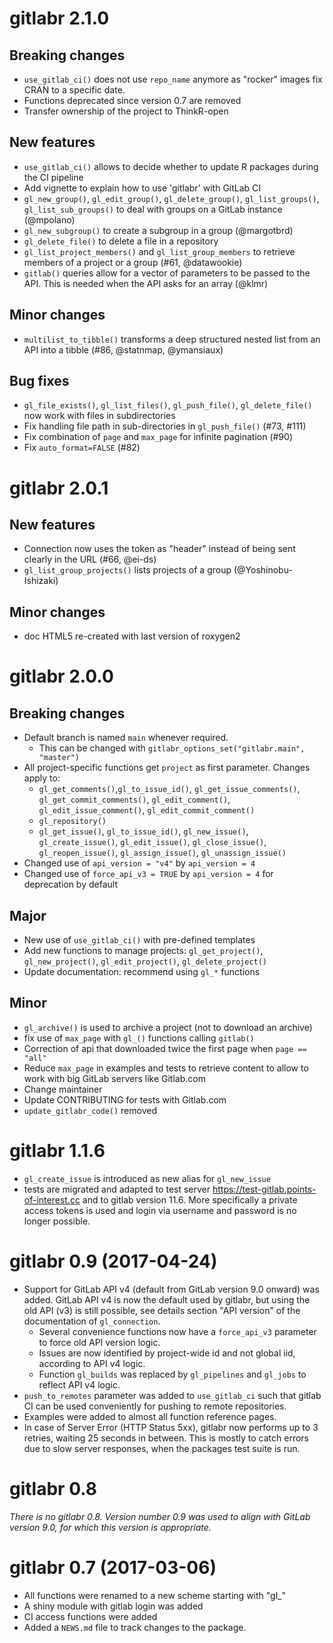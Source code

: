 # gitlabr 2.1.0

## Breaking changes

* `use_gitlab_ci()` does not use `repo_name` anymore as "rocker" images fix CRAN to a specific date.
* Functions deprecated since version 0.7 are removed
* Transfer ownership of the project to ThinkR-open

## New features

* `use_gitlab_ci()` allows to decide whether to update R packages during the CI pipeline
* Add vignette to explain how to use 'gitlabr' with GitLab CI
* `gl_new_group()`, `gl_edit_group()`, `gl_delete_group()`, `gl_list_groups()`, `gl_list_sub_groups()` to deal with groups on a GitLab instance (@mpolano)
* `gl_new_subgroup()` to create a subgroup in a group (@margotbrd)
* `gl_delete_file()` to delete a file in a repository
* `gl_list_project_members()` and `gl_list_group_members` to retrieve members of a project or a group (#61, @datawookie)
* `gitlab()` queries allow for a vector of parameters to be passed to the API. This is needed when the API asks for an array (@klmr)

## Minor changes

* `multilist_to_tibble()` transforms a deep structured nested list from an API into a tibble (#86, @statnmap, @ymansiaux)

## Bug fixes

* `gl_file_exists()`, `gl_list_files()`, `gl_push_file()`, `gl_delete_file()` now work with files in subdirectories
* Fix handling file path in sub-directories in `gl_push_file()` (#73, #111)
* Fix combination of `page` and `max_page` for infinite pagination (#90)
* Fix `auto_format=FALSE` (#82)

# gitlabr 2.0.1

## New features

* Connection now uses the token as "header" instead of being sent clearly in the URL (#66, @ei-ds) 
* `gl_list_group_projects()` lists projects of a group (@Yoshinobu-Ishizaki)

## Minor changes

* doc HTML5 re-created with last version of roxygen2


# gitlabr 2.0.0

## Breaking changes

* Default branch is named `main` whenever required.
  + This can be changed with `gitlabr_options_set("gitlabr.main", "master")`
* All project-specific functions get `project` as first parameter. Changes apply to:
  + `gl_get_comments()`,`gl_to_issue_id()`, `gl_get_issue_comments()`, `gl_get_commit_comments()`,
  `gl_edit_comment()`, `gl_edit_issue_comment()`, `gl_edit_commit_comment()`
  + `gl_repository()`
  + `gl_get_issue()`, `gl_to_issue_id()`, `gl_new_issue()`, `gl_create_issue()`, `gl_edit_issue()`, `gl_close_issue()`,
  `gl_reopen_issue()`, `gl_assign_issue()`, `gl_unassign_issue()`
* Changed use of `api_version = "v4"` by `api_version = 4`
* Changed use of `force_api_v3 = TRUE` by `api_version = 4` for deprecation by default

## Major

* New use of `use_gitlab_ci()` with pre-defined templates
* Add new functions to manage projects: `gl_get_project()`, `gl_new_project()`, `gl_edit_project()`,
 `gl_delete_project()`
* Update documentation: recommend using `gl_*` functions

## Minor

* `gl_archive()` is used to archive a project (not to download an archive)
* fix use of `max_page` with `gl_()` functions calling `gitlab()`
* Correction of api that downloaded twice the first page when `page == "all"`
* Reduce `max_page` in examples and tests to retrieve content to allow to work with big GitLab servers like Gitlab.com
* Change maintainer
* Update CONTRIBUTING for tests with Gitlab.com
* `update_gitlabr_code()` removed


# gitlabr 1.1.6

* `gl_create_issue` is introduced as new alias for `gl_new_issue`
* tests are migrated and adapted to test server https://test-gitlab.points-of-interest.cc and to gitlab version 11.6. More specifically a private access tokens is used and login via username and password is no longer possible.

# gitlabr 0.9 (2017-04-24)

* Support for GitLab API v4 (default from GitLab version 9.0 onward) was added. GitLab API v4 is now the default used by gitlabr, but using the old API (v3) is still possible, see details section "API version" of the documentation of `gl_connection`.
  * Several convenience functions now have a `force_api_v3` parameter to force old API version logic.
  * Issues are now identified by project-wide id and not global iid, according to API v4 logic.
  * Function `gl_builds` was replaced by `gl_pipelines` and `gl_jobs` to reflect API v4 logic.
* `push_to_remotes` parameter was added to `use_gitlab_ci` such that gitlab CI can be used conveniently for pushing to remote repositories.
* Examples were added to almost all function reference pages.
* In case of Server Error (HTTP Status 5xx), gitlabr now performs up to 3 retries, waiting 25 seconds in between. This is mostly to catch errors due to slow server responses, when the packages test suite is run.


# gitlabr 0.8

*There is no gitlabr 0.8. Version number 0.9 was used to align with GitLab version 9.0, for which this version is appropriate.*

# gitlabr 0.7 (2017-03-06)

* All functions were renamed to a new scheme starting with "gl_"
* A shiny module with gitlab login was added
* CI access functions were added
* Added a `NEWS.md` file to track changes to the package.



